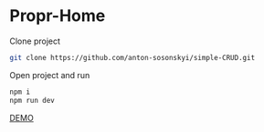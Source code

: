 # Propr-Home

Clone project
```sh
git clone https://github.com/anton-sosonskyi/simple-CRUD.git
```
Open project and run
```sh
npm i
npm run dev
```

[DEMO](https://anton-sosonskyi.github.io/propr-home/)